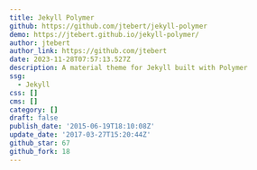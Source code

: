 ```yaml
---
title: Jekyll Polymer
github: https://github.com/jtebert/jekyll-polymer
demo: https://jtebert.github.io/jekyll-polymer/
author: jtebert
author_link: https://github.com/jtebert
date: 2023-11-28T07:57:13.527Z
description: A material theme for Jekyll built with Polymer
ssg:
  - Jekyll
css: []
cms: []
category: []
draft: false
publish_date: '2015-06-19T18:10:08Z'
update_date: '2017-03-27T15:20:44Z'
github_star: 67
github_fork: 18
---
```

